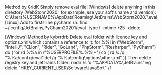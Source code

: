 Method by GridK
Simply remove eval file!
[Windows] delete anything in this directory (WebStorm2020.1 for example, use your soft's name and version):
C:\Users\%USERNAME%\AppData\Roaming\JetBrains\WebStorm2020.1\eval\
[Linux] Add to firsts line pycharm.sh:
find ~/.config/JetBrains/PyCharm2020.1/eval -type f -mtime +25 -delete

[Windows] Method by kyberdrb
Delete eval folder with licence key and options.xml which contains a reference to it:
for %%I in ("WebStorm", "IntelliJ", "CLion", "Rider", "GoLand", "PhpStorm", "Resharper", "PyCharm") do (    for /d %%a in ("%USERPROFILE%\.%%I*") do (        rd /s /q "%%a/config/eval"        del /q "%%a\config\options\other.xml"    ))
Then delete registry key and jetbrains folder:
rmdir /s /q "%APPDATA%\JetBrains"reg delete "HKEY_CURRENT_USER\Software\JavaSoft" /f
